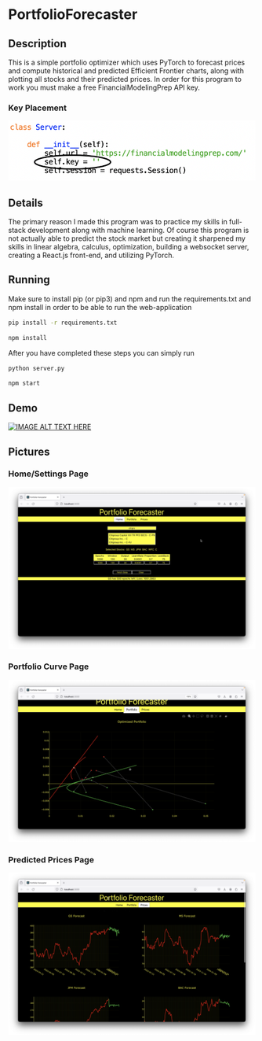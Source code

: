 # PortfolioForecaster

## Description
This is a simple portfolio optimizer which uses PyTorch to forecast prices and compute historical and predicted Efficient Frontier charts, along with plotting all stocks and their predicted prices. In order for this program to work you must make a free FinancialModelingPrep API key.

### Key Placement
![alt](https://github.com/mosharieff/PortfolioForecaster/blob/main/images/ky.png)

## Details
The primary reason I made this program was to practice my skills in full-stack development along with machine learning. Of course this program is not actually able to predict the stock market but creating it sharpened my skills in linear algebra, calculus, optimization, building a websocket server, creating a React.js front-end, and utilizing PyTorch.

## Running
Make sure to install pip (or pip3) and npm and run the requirements.txt and npm install in order to be able to run the web-application
```sh
pip install -r requirements.txt
```
```sh
npm install
```
After you have completed these steps you can simply run
```sh
python server.py
```
```sh
npm start
```

## Demo
[![IMAGE ALT TEXT HERE](https://img.youtube.com/vi/_9Eq4DyL7Lo/0.jpg)](https://www.youtube.com/watch?v=_9Eq4DyL7Lo)

## Pictures
### Home/Settings Page
![alt](https://github.com/mosharieff/PortfolioForecaster/blob/main/images/home.png)
### Portfolio Curve Page
![alt](https://github.com/mosharieff/PortfolioForecaster/blob/main/images/pf.png)
### Predicted Prices Page
![alt](https://github.com/mosharieff/PortfolioForecaster/blob/main/images/ps.png)
